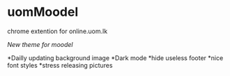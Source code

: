 # uomMoodel
chrome extention for online.uom.lk

_*New theme for moodel*_

*Dailly updating background image
*Dark mode
*hide useless footer
*nice font styles
*stress releasing pictures 